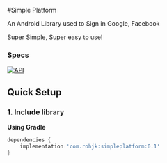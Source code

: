 #Simple Platform

An Android Library used to Sign in Google, Facebook

Super Simple, Super easy to use!

### Specs
[![API](https://img.shields.io/badge/API-15%2B-brightgreen.svg?style=flat)](https://android-arsenal.com/api?level=16)

## Quick Setup

### 1. Include library

**Using Gradle**

``` gradle
dependencies {
    implementation 'com.rohjk:simpleplatform:0.1'
}
```
